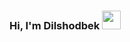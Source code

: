 ### Hi, I'm Dilshodbek <img src="https://media.giphy.com/media/hvRJCLFzcasrR4ia7z/giphy.gif" width="30px" />

